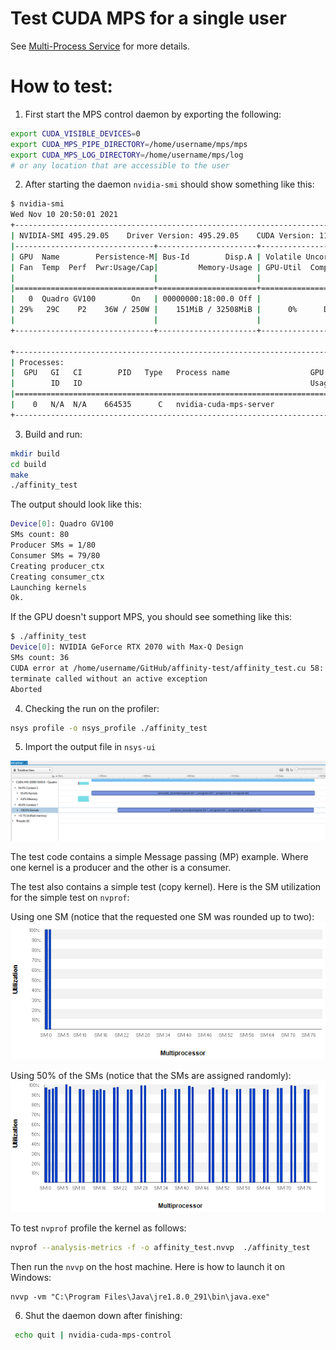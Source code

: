 # Test CUDA MPS for a single user


See [Multi-Process Service](https://docs.nvidia.com/deploy/pdf/CUDA_Multi_Process_Service_Overview.pdf) for more details.

# How to test:

1. First start the  MPS control daemon by exporting the following:
```bash
export CUDA_VISIBLE_DEVICES=0
export CUDA_MPS_PIPE_DIRECTORY=/home/username/mps/mps
export CUDA_MPS_LOG_DIRECTORY=/home/username/mps/log
# or any location that are accessible to the user
```

2. After starting the daemon `nvidia-smi` should show something like this:

```bash
$ nvidia-smi
Wed Nov 10 20:50:01 2021
+-----------------------------------------------------------------------------+
| NVIDIA-SMI 495.29.05    Driver Version: 495.29.05    CUDA Version: 11.5     |
|-------------------------------+----------------------+----------------------+
| GPU  Name        Persistence-M| Bus-Id        Disp.A | Volatile Uncorr. ECC |
| Fan  Temp  Perf  Pwr:Usage/Cap|         Memory-Usage | GPU-Util  Compute M. |
|                               |                      |               MIG M. |
|===============================+======================+======================|
|   0  Quadro GV100        On   | 00000000:18:00.0 Off |                  Off |
| 29%   29C    P2    36W / 250W |    151MiB / 32508MiB |      0%      Default |
|                               |                      |                  N/A |
+-------------------------------+----------------------+----------------------+

+-----------------------------------------------------------------------------+
| Processes:                                                                  |
|  GPU   GI   CI        PID   Type   Process name                  GPU Memory |
|        ID   ID                                                   Usage      |
|=============================================================================|
|    0   N/A  N/A    664535      C   nvidia-cuda-mps-server             27MiB |
+-----------------------------------------------------------------------------+
```

3. Build and run:
```bash
mkdir build
cd build
make
./affinity_test
```

The output should look like this:
```bash
Device[0]: Quadro GV100
SMs count: 80
Producer SMs = 1/80
Consumer SMs = 79/80
Creating producer_ctx
Creating consumer_ctx
Launching kernels
Ok.
```

If the GPU doesn't support MPS, you should see something like this:
```bash
$ ./affinity_test
Device[0]: NVIDIA GeForce RTX 2070 with Max-Q Design
SMs count: 36
CUDA error at /home/username/GitHub/affinity-test/affinity_test.cu 58: cudaErrorUnsupportedExecAffinity
terminate called without an active exception
Aborted
```

4. Checking the run on the profiler:

```bash
nsys profile -o nsys_profile ./affinity_test
```

5. Import the output file in `nsys-ui`

![](/figs/nsys-output.PNG)

The test code contains a simple Message passing (MP) example. Where one kernel is a producer and the other is a consumer.


The test also contains a simple test (copy kernel). Here is the SM utilization for the simple test on `nvprof`:

Using one SM (notice that the requested one SM was rounded up to two):
![](/figs/2sms-load.PNG)


Using 50% of the SMs (notice that the SMs are assigned randomly):
![](/figs/50psms-load.PNG)

To test `nvprof` profile the kernel as follows:
```bash
nvprof --analysis-metrics -f -o affinity_test.nvvp  ./affinity_test
```
Then run the `nvvp` on the host machine. Here is how to launch it on Windows:
```
nvvp -vm "C:\Program Files\Java\jre1.8.0_291\bin\java.exe"
```

6. Shut the daemon down after finishing:
```bash
 echo quit | nvidia-cuda-mps-control
```


